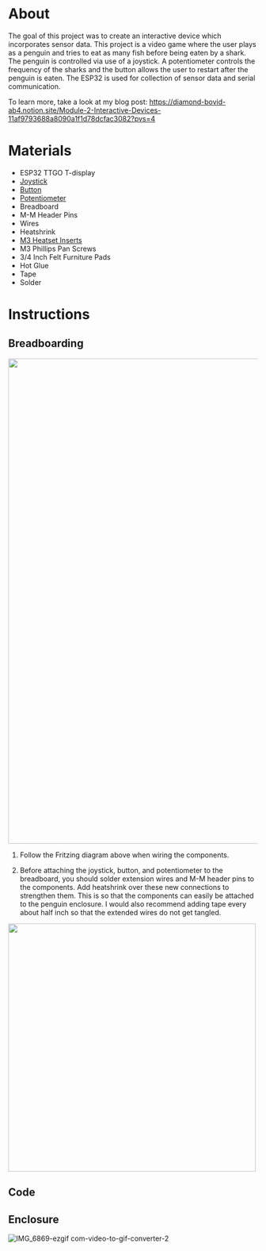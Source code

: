 # **About**
The goal of this project was to create an interactive device which incorporates sensor data. This project is a video game where the user plays as a penguin and tries to eat as many fish before being eaten by a shark. The penguin is controlled via use of a joystick. A potentiometer controls the frequency of the sharks and the button allows the user to restart after the penguin is eaten. The ESP32 is used for collection of sensor data and serial communication.

To learn more, take a look at my blog post: https://diamond-bovid-ab4.notion.site/Module-2-Interactive-Devices-11af9793688a8090a1f1d78dcfac3082?pvs=4

# **Materials**
- ESP32 TTGO T-display
- [Joystick](https://www.aliexpress.us/item/3256806002431759.html?spm=a2g0o.productlist.main.9.27cc669cp7PAyl&algo_pvid=5b7c1c10-8ecc-4a5a-93ae-169c947d8ba0&algo_exp_id=5b7c1c10-8ecc-4a5a-93ae-169c947d8ba0-4&pdp_npi=4%40dis%21USD%211.08%210.99%21%21%211.08%210.99%21%40210321dc17219345348044203eb837%2112000036194260765%21sea%21US%210%21ABX&curPageLogUid=DToZBiVTSLtx&utparam-url=scene%3Asearch%7Cquery_from%3A)
- [Button](https://www.aliexpress.us/item/3256806107122384.html?spm=a2g0o.order_list.order_list_main.47.21ef1802q6HtRj&gatewayAdapt=glo2usa#nav-specification)
- [Potentiometer](https://www.digikey.com/en/products/detail/sparkfun-electronics/COM-09806/7319606?s=N4IgTCBcDaIMIHkCyBaADATgBxoGwgF0BfIA)
- Breadboard
- M-M Header Pins
- Wires
- Heatshrink
- [M3 Heatset Inserts](https://www.adafruit.com/product/4255)
- M3 Phillips Pan Screws
- 3/4 Inch Felt Furniture Pads
- Hot Glue
- Tape
- Solder

# **Instructions**
## Breadboarding
<img width="978"  src="https://github.com/user-attachments/assets/4fff7989-0ed2-4872-b0d3-4f44b46cdd2e">

1. Follow the Fritzing diagram above when wiring the components. 

2. Before attaching the joystick, button, and potentiometer to the breadboard, you should solder extension wires and M-M header pins to the components. Add heatshrink over these new connections to strengthen them. This is so that the components can easily be attached to the penguin enclosure. I would also recommend adding tape every about half inch so that the extended wires do not get tangled. 
<img width="500"  src= "https://github.com/user-attachments/assets/784b5d67-d500-488a-9bd9-5c3ea9a5796d">

## Code 

## Enclosure
![IMG_6869-ezgif com-video-to-gif-converter-2](https://github.com/user-attachments/assets/68a963f4-1d59-47e0-806a-897705147117)

